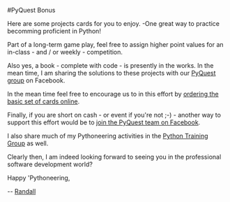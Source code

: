 #PyQuest Bonus

Here are some projects cards for you to enjoy. -One great way to practice becomming proficient in Python!

Part of a long-term game play, feel free to assign higher point values for an in-class - and / or weekly - competition. 

Also yes, a book - complete with code - is presently in the works. In the mean time, I am sharing the solutions to these projects with our [PyQuest group](https://www.facebook.com/PythonVideo) on Facebook.

In the mean time feel free to encourage us to in this effort by [ordering the basic set of cards online](https://www.amazon.com/100-PyQuest-Cards-Randall-Nagy/dp/B0BZF8VHDJ/).

Finally, if you are short on cash - or event if you're not ;-) - another way to support this effort would be to [join the PyQuest team on Facebook](https://www.facebook.com/PythonVideo). 

I also share much of my Pythoneering activities in the [Python Training Group](https://www.facebook.com/groups/nagyspythontraining) as well.

Clearly then, I am indeed looking forward to seeing you in the professional software development world?


Happy 'Pythoneering,

-- [Randall](http://www.soft9000.com)

